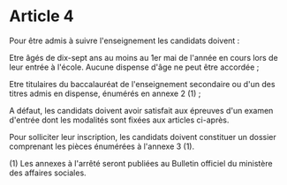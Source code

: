# Article 4

Pour être admis à suivre l'enseignement les candidats doivent :

Etre âgés de dix-sept ans au moins au 1er mai de l'année en cours lors de leur entrée à l'école. Aucune dispense d'âge ne peut être accordée ;

Etre titulaires du baccalauréat de l'enseignement secondaire ou d'un des titres admis en dispense, énumérés en annexe 2 (1) ;

A défaut, les candidats doivent avoir satisfait aux épreuves d'un examen d'entrée dont les modalités sont fixées aux articles ci-après.

Pour solliciter leur inscription, les candidats doivent constituer un dossier comprenant les pièces énumérées à l'annexe 3 (1).

(1) Les annexes à l'arrêté seront publiées au Bulletin officiel du ministère des affaires sociales.
